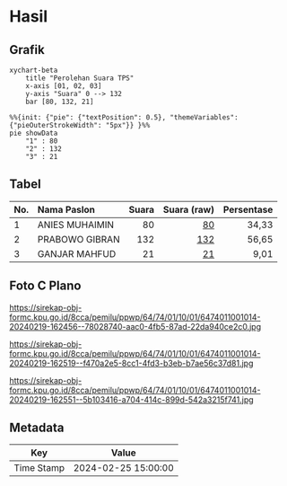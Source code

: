 # Hasil

## Grafik

```mermaid
xychart-beta
    title "Perolehan Suara TPS"
    x-axis [01, 02, 03]
    y-axis "Suara" 0 --> 132
    bar [80, 132, 21]
```

```mermaid
%%{init: {"pie": {"textPosition": 0.5}, "themeVariables": {"pieOuterStrokeWidth": "5px"}} }%%
pie showData
    "1" : 80
    "2" : 132
    "3" : 21
```

## Tabel

| No. | Nama Paslon    | Suara | Suara (raw) | Persentase |
|:--- |:-------------- | -----:| -----------:| ----------:|
| 1   | ANIES MUHAIMIN | 80    | [80][p-1]   | 34,33      |
| 2   | PRABOWO GIBRAN | 132   | [132][p-2]  | 56,65      |
| 3   | GANJAR MAHFUD  | 21    | [21][p-3]   | 9,01       |


[p-1]: https://github.com/gigit-pemilu/pemilu-2024-64-kalimantan-timur/blob/main/pilpres/hitung-suara/sub/64-kalimantan-timur/sub/74-kota-bontang/sub/01-bontang-utara/sub/1001-bontang-kuala/sub/014-tps/sub/paslon-1.txt
[p-2]: https://github.com/gigit-pemilu/pemilu-2024-64-kalimantan-timur/blob/main/pilpres/hitung-suara/sub/64-kalimantan-timur/sub/74-kota-bontang/sub/01-bontang-utara/sub/1001-bontang-kuala/sub/014-tps/sub/paslon-2.txt
[p-3]: https://github.com/gigit-pemilu/pemilu-2024-64-kalimantan-timur/blob/main/pilpres/hitung-suara/sub/64-kalimantan-timur/sub/74-kota-bontang/sub/01-bontang-utara/sub/1001-bontang-kuala/sub/014-tps/sub/paslon-3.txt

## Foto C Plano

https://sirekap-obj-formc.kpu.go.id/8cca/pemilu/ppwp/64/74/01/10/01/6474011001014-20240219-162456--78028740-aac0-4fb5-87ad-22da940ce2c0.jpg

https://sirekap-obj-formc.kpu.go.id/8cca/pemilu/ppwp/64/74/01/10/01/6474011001014-20240219-162519--f470a2e5-8cc1-4fd3-b3eb-b7ae56c37d81.jpg

https://sirekap-obj-formc.kpu.go.id/8cca/pemilu/ppwp/64/74/01/10/01/6474011001014-20240219-162551--5b103416-a704-414c-899d-542a3215f741.jpg


## Metadata

| Key        | Value               |
| ---------- | ------------------- |
| Time Stamp | 2024-02-25 15:00:00 |



